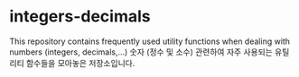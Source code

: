 # integers-decimals

This repository contains frequently used utility functions when dealing with numbers (integers, decimals,...)
숫자 (정수 및 소수) 관련하여 자주 사용되는 유틸리티 함수들을 모아놓은 저장소입니다. 
